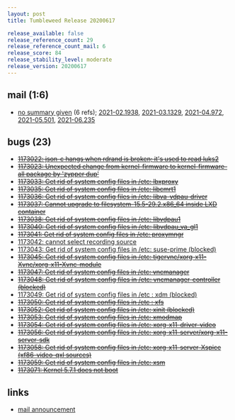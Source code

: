 ```yaml
---
layout: post
title: Tumbleweed Release 20200617

release_available: false
release_reference_count: 29
release_reference_count_mail: 6
release_score: 84
release_stability_level: moderate
release_version: 20200617
---
```


## mail (1:6)

- [no summary given](https://lists.opensuse.org/archives/list/factory@lists.opensuse.org/thread/3QRUR2NIFPVAOEUKOYMUEZ2E3AEFIS3I) (6 refs); [2021-02.1938](https://lists.opensuse.org/archives/list/factory@lists.opensuse.org/thread/3QRUR2NIFPVAOEUKOYMUEZ2E3AEFIS3I), [2021-03.1329](https://lists.opensuse.org/archives/list/factory@lists.opensuse.org/thread/3QRUR2NIFPVAOEUKOYMUEZ2E3AEFIS3I), [2021-04.972](https://lists.opensuse.org/archives/list/factory@lists.opensuse.org/thread/3QRUR2NIFPVAOEUKOYMUEZ2E3AEFIS3I), [2021-05.501](https://lists.opensuse.org/archives/list/factory@lists.opensuse.org/thread/3QRUR2NIFPVAOEUKOYMUEZ2E3AEFIS3I), [2021-06.235](https://lists.opensuse.org/archives/list/factory@lists.opensuse.org/thread/3QRUR2NIFPVAOEUKOYMUEZ2E3AEFIS3I)

## bugs (23)

<!--more-->

- ~~[1173022: json-c hangs when rdrand is broken; it's used to read luks2](https://bugzilla.opensuse.org/show_bug.cgi?id=1173022)~~
- ~~[1173023: Unexpected change from kernel-firmware to kernel-firmware-all package by 'zypper dup'](https://bugzilla.opensuse.org/show_bug.cgi?id=1173023)~~
- ~~[1173033: Get rid of system config files in /etc: lbxproxy](https://bugzilla.opensuse.org/show_bug.cgi?id=1173033)~~
- ~~[1173035: Get rid of system config files in /etc: libcmrt1](https://bugzilla.opensuse.org/show_bug.cgi?id=1173035)~~
- ~~[1173036: Get rid of system config files in /etc: libva-vdpau-driver](https://bugzilla.opensuse.org/show_bug.cgi?id=1173036)~~
- ~~[1173037: Cannot upgrade to filesystem-15.5-29.2.x86_64 inside LXD container](https://bugzilla.opensuse.org/show_bug.cgi?id=1173037)~~
- ~~[1173038: Get rid of system config files in /etc: libvdpau1](https://bugzilla.opensuse.org/show_bug.cgi?id=1173038)~~
- ~~[1173040: Get rid of system config files in /etc: libvdpau_va_gl1](https://bugzilla.opensuse.org/show_bug.cgi?id=1173040)~~
- ~~[1173041: Get rid of system config files in /etc: proxymngr](https://bugzilla.opensuse.org/show_bug.cgi?id=1173041)~~
- [1173042: cannot select recording source](https://bugzilla.opensuse.org/show_bug.cgi?id=1173042)
- [1173043: Get rid of system config files in /etc: suse-prime (blocked)](https://bugzilla.opensuse.org/show_bug.cgi?id=1173043)
- ~~[1173045: Get rid of system config files in /etc: tigervnc/xorg-x11-Xvnc/xorg-x11-Xvnc-module](https://bugzilla.opensuse.org/show_bug.cgi?id=1173045)~~
- ~~[1173047: Get rid of system config files in /etc: vncmanager](https://bugzilla.opensuse.org/show_bug.cgi?id=1173047)~~
- ~~[1173048: Get rid of system config files in /etc: vncmanager-controller (blocked)](https://bugzilla.opensuse.org/show_bug.cgi?id=1173048)~~
- [1173049: Get rid of system config files in /etc : xdm (blocked)](https://bugzilla.opensuse.org/show_bug.cgi?id=1173049)
- ~~[1173050: Get rid of system config files in /etc : xfs](https://bugzilla.opensuse.org/show_bug.cgi?id=1173050)~~
- ~~[1173052: Get rid of system config files in /etc: xinit (blocked)](https://bugzilla.opensuse.org/show_bug.cgi?id=1173052)~~
- ~~[1173053: Get rid of system config files in /etc: xmodmap](https://bugzilla.opensuse.org/show_bug.cgi?id=1173053)~~
- ~~[1173054: Get rid of system config files in /etc: xorg-x11-driver-video](https://bugzilla.opensuse.org/show_bug.cgi?id=1173054)~~
- ~~[1173056: Get rid of system config files in /etc: xorg-x11-server/xorg-x11-server-sdk](https://bugzilla.opensuse.org/show_bug.cgi?id=1173056)~~
- ~~[1173058: Get rid of system config files in /etc: xorg-x11-server-Xspice (xf86-video-qxl sources)](https://bugzilla.opensuse.org/show_bug.cgi?id=1173058)~~
- ~~[1173059: Get rid of system config files in /etc: xsm](https://bugzilla.opensuse.org/show_bug.cgi?id=1173059)~~
- ~~[1173071: Kernel 5.7.1 does not boot](https://bugzilla.opensuse.org/show_bug.cgi?id=1173071)~~



## links

- [mail announcement](https://lists.opensuse.org/archives/list/factory@lists.opensuse.org/thread/3QRUR2NIFPVAOEUKOYMUEZ2E3AEFIS3I)
